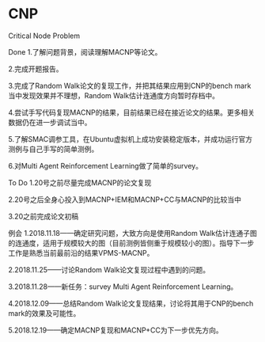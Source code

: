 # CNP
Critical Node Problem

Done
1.了解问题背景，阅读理解MACNP等论文。

2.完成开题报告。

3.完成了Random Walk论文的复现工作，并把其结果应用到CNP的bench mark当中发现效果并不理想，Random Walk估计连通度方向暂时存档中。

4.尝试手写代码复现MACNP的结果，目前结果已经在接近论文的结果。更多相关数据仍在进一步调试当中。

5.了解SMAC调参工具，在Ubuntu虚拟机上成功安装稳定版本，并成功运行官方测例与自己手写的简单测例。

6.对Multi Agent Reinforcement Learning做了简单的survey。

To Do
1.20号之前尽量完成MACNP的论文复现

2.20号之后全身心投入到MACNP+IEM和MACNP+CC与MACNP的比较当中

3.20之前完成论文初稿


例会
1.2018.11.18——确定研究问题，大致方向是使用Random Walk估计连通子图的连通度，适用于规模较大的图（目前测例皆侧重于规模较小的图）。指导下一步工作是熟悉当前最前沿的结果VPMS-MACNP。

2.2018.11.25——讨论Random Walk论文复现过程中遇到的问题。

3.2018.11.28——新任务：survey Multi Agent Reinforcement Learning。

4.2018.12.09——总结Random Walk论文复现结果，讨论将其用于CNP的bench mark的效果及可能性。

5.2018.12.19——确定MACNP复现和MACNP+CC为下一步优先方向。
